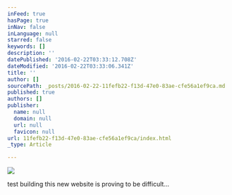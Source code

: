 ```yaml
---
inFeed: true
hasPage: true
inNav: false
inLanguage: null
starred: false
keywords: []
description: ''
datePublished: '2016-02-22T03:33:12.708Z'
dateModified: '2016-02-22T03:33:06.341Z'
title: ''
author: []
sourcePath: _posts/2016-02-22-11fefb22-f13d-47e0-83ae-cfe56a1ef9ca.md
published: true
authors: []
publisher:
  name: null
  domain: null
  url: null
  favicon: null
url: 11fefb22-f13d-47e0-83ae-cfe56a1ef9ca/index.html
_type: Article

---
```

![](https://s3-us-west-2.amazonaws.com/the-grid-img/p/b541f624f05a736fecd5e7c3069e1832c32551a0.jpg)

test building this new website is proving to be difficult...